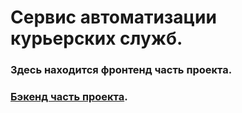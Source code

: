 # Сервис автоматизации курьерских служб.
### Здесь находится фронтенд часть проекта.
### [Бэкенд часть проекта](https://github.com/Nev5ya/Connect_Delivery_Backend).
